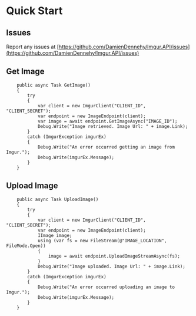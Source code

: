 # Quick Start

## Issues
Report any issues at [https://github.com/DamienDennehy/Imgur.API/issues](https://github.com/DamienDennehy/Imgur.API/issues)

## Get Image 

		public async Task GetImage()
		{
			try
			{
				var client = new ImgurClient("CLIENT_ID", "CLIENT_SECRET");
				var endpoint = new ImageEndpoint(client);
				var image = await endpoint.GetImageAsync("IMAGE_ID");
				Debug.Write("Image retrieved. Image Url: " + image.Link);
			}
			catch (ImgurException imgurEx)
			{
				Debug.Write("An error occurred getting an image from Imgur.");
				Debug.Write(imgurEx.Message);
			}
		}
		
## Upload Image

		public async Task UploadImage()
		{
			try
			{
				var client = new ImgurClient("CLIENT_ID", "CLIENT_SECRET");
				var endpoint = new ImageEndpoint(client);
				IImage image;
				using (var fs = new FileStream(@"IMAGE_LOCATION", FileMode.Open))
				{
					image = await endpoint.UploadImageStreamAsync(fs);
				}
				Debug.Write("Image uploaded. Image Url: " + image.Link);
			}
			catch (ImgurException imgurEx)
			{
				Debug.Write("An error occurred uploading an image to Imgur.");
				Debug.Write(imgurEx.Message);
			}
		}
